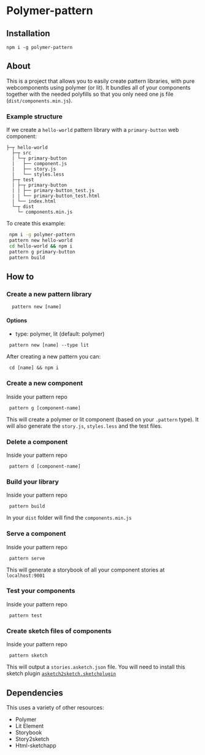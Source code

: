 # Polymer-pattern

## Installation

```
npm i -g polymer-pattern
```

## About

 This is a project that allows you to easily create pattern libraries, with pure webcomponents using polymer (or lit). It bundles
 all of your components together with the needed polyfills so that you only need one js file (`dist/components.min.js`).

### Example structure

If we create a `hello-world` pattern library with a `primary-button` web component:

```
├─┬ hello-world
  ├─┬ src
  | └─┬ primary-button
  |   ├── component.js
  |   ├── story.js
  |   └── styles.less
  ├─┬ test
  | ├─┬ primary-button
  | | ├── primary-button_test.js
  | | └── primary-button_test.html
  | └── index.html
  └─┬ dist
    └─ components.min.js
```

To create this example:

```sh
 npm i -g polymer-pattern
 pattern new hello-world
 cd hello-world && npm i
 pattern g primary-button
 pattern build
```

## How to

### Create a new pattern library

```
  pattern new [name]
```

#### Options

 - type: polymer, lit (default: polymer)

 ```
  pattern new [name] --type lit
 ```

 After creating a new pattern you can:

 ```
  cd [name] && npm i
 ```

### Create a new component

 Inside your pattern repo

 ```
  pattern g [component-name]
 ```

 This will create a polymer or lit component (based on your `.pattern` type).
 It will also generate the `story.js`, `styles.less` and the test files.

### Delete a component

Inside your pattern repo

 ```
  pattern d [component-name]
 ```

### Build your library

Inside your pattern repo

```
 pattern build
```

In your `dist` folder will find the `components.min.js`

### Serve a component

 Inside your pattern repo

 ```
  pattern serve
 ```

 This will generate a storybook of all your component stories at `localhost:9001`

### Test your components

 Inside your pattern repo

 ```
  pattern test
 ```

### Create sketch files of components

Inside your pattern repo

```
 pattern sketch
```

This will output a `stories.asketch.json` file. You will need to install this sketch plugin [`asketch2sketch.sketchplugin`](https://github.com/brainly/html-sketchapp/releases/download/v3.3.1/asketch2sketch-3-3-1.sketchplugin.zip)

## Dependencies

 This uses a variety of other resources:

 - Polymer
 - Lit Element
 - Storybook
 - Story2sketch
 - Html-sketchapp
